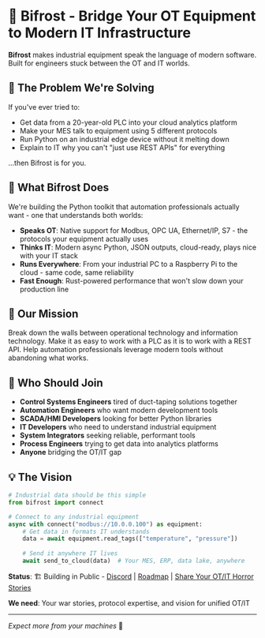 # 🌉 Bifrost - Bridge Your OT Equipment to Modern IT Infrastructure

**Bifrost** makes industrial equipment speak the language of modern software. Built for engineers stuck between the OT and IT worlds.

## 🤝 The Problem We're Solving

If you've ever tried to:

- Get data from a 20-year-old PLC into your cloud analytics platform
- Make your MES talk to equipment using 5 different protocols
- Run Python on an industrial edge device without it melting down
- Explain to IT why you can't "just use REST APIs" for everything

...then Bifrost is for you.

## 🔧 What Bifrost Does

We're building the Python toolkit that automation professionals actually want - one that understands both worlds:

- **Speaks OT**: Native support for Modbus, OPC UA, Ethernet/IP, S7 - the protocols your equipment actually uses
- **Thinks IT**: Modern async Python, JSON outputs, cloud-ready, plays nice with your IT stack
- **Runs Everywhere**: From your industrial PC to a Raspberry Pi to the cloud - same code, same reliability
- **Fast Enough**: Rust-powered performance that won't slow down your production line

## 🎯 Our Mission

Break down the walls between operational technology and information technology. Make it as easy to work with a PLC as it is to work with a REST API. Help automation professionals leverage modern tools without abandoning what works.

## 👥 Who Should Join

- **Control Systems Engineers** tired of duct-taping solutions together
- **Automation Engineers** who want modern development tools
- **SCADA/HMI Developers** looking for better Python libraries
- **IT Developers** who need to understand industrial equipment
- **System Integrators** seeking reliable, performant tools
- **Process Engineers** trying to get data into analytics platforms
- **Anyone** bridging the OT/IT gap

## 💡 The Vision

```python
# Industrial data should be this simple
from bifrost import connect

# Connect to any industrial equipment
async with connect("modbus://10.0.0.100") as equipment:
    # Get data in formats IT understands
    data = await equipment.read_tags(["temperature", "pressure"])
    
    # Send it anywhere IT lives
    await send_to_cloud(data)  # Your MES, ERP, data lake, anywhere
```

**Status**: 🏗️ Building in Public - [Discord](link) | [Roadmap](link) | [Share Your OT/IT Horror Stories](link)

**We need**: Your war stories, protocol expertise, and vision for unified OT/IT

______________________________________________________________________

*Expect more from your machines* 🌉
